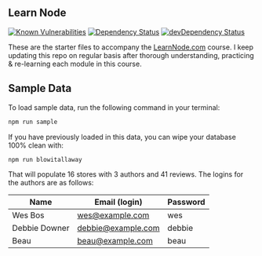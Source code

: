 ## Learn Node

[![Known Vulnerabilities](https://snyk.io/test/github/palashmon/learn-node-pm/badge.svg)](https://snyk.io/test/github/palashmon/learn-node-pm)
[![Dependency Status](https://david-dm.org/palashmon/learn-node-pm.svg?maxAge=21600)](https://david-dm.org/palashmon/learn-node-pm)
[![devDependency Status](https://david-dm.org/palashmon/learn-node-pm/dev-status.svg?maxAge=21600)](https://david-dm.org/palashmon/learn-node-pm?type=dev)

These are the starter files to accompany the [LearnNode.com](https://learnnode.com/) course. I keep updating this repo on regular basis after thorough understanding, practicing & re-learning each module in this course.

## Sample Data

To load sample data, run the following command in your terminal:

```bash
npm run sample
```

If you have previously loaded in this data, you can wipe your database 100% clean with:

```bash
npm run blowitallaway
```

That will populate 16 stores with 3 authors and 41 reviews. The logins for the authors are as follows:

|Name|Email (login)|Password|
|---|---|---|
|Wes Bos|wes@example.com|wes|
|Debbie Downer|debbie@example.com|debbie|
|Beau|beau@example.com|beau|


